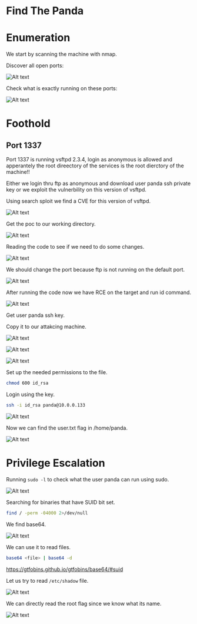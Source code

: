 # **Find The Panda**
# Enumeration
We start by scanning the machine with nmap.

Discover all open ports:

![Alt text](/assets/img/machinesCTF/find-the-panda/image.png)

Check what is exactly running on these ports:

![Alt text](/assets/img/machinesCTF/find-the-panda/image-1.png)

# Foothold
## Port 1337
Port 1337 is running vsftpd 2.3.4, login as anonymous is allowed and apperantely the root direectory of the services is the root dierctory of the machine!!

Either we login thru ftp as anonymous and download user panda ssh private key or we exploit the vulnerbility on this version of vsftpd.

Using search sploit we find a CVE for this version of vsftpd.

![Alt text](/assets/img/machinesCTF/find-the-panda/image-2.png)

Get the poc to our working directory.

![Alt text](/assets/img/machinesCTF/find-the-panda/image-3.png)

Reading the code to see if we need to do some changes.

![Alt text](/assets/img/machinesCTF/find-the-panda/image-4.png)

We should change the port because ftp is not running on the default port.

![Alt text](/assets/img/machinesCTF/find-the-panda/image-5.png)

After running the code now we have RCE on the target and run id command.

![Alt text](/assets/img/machinesCTF/find-the-panda/image-6.png)

Get user panda ssh key.

Copy it to our attakcing machine.

![Alt text](/assets/img/machinesCTF/find-the-panda/image-8.png)

![Alt text](/assets/img/machinesCTF/find-the-panda/image-9.png)

![Alt text](/assets/img/machinesCTF/find-the-panda/image-10.png)

Set up the needed permissions to the file.

```bash
chmod 600 id_rsa
```

Login using the key.
```bash
ssh -i id_rsa panda@10.0.0.133
```
![Alt text](/assets/img/machinesCTF/find-the-panda/image-12.png)

Now we can find the user.txt flag in /home/panda.

![Alt text](/assets/img/machinesCTF/find-the-panda/image-13.png)

# Privilege Escalation

Running `sudo -l` to check what the user panda can run using sudo.

![Alt text](/assets/img/machinesCTF/find-the-panda/image-14.png)

Searching for binaries that have SUID bit set.

```bash
find / -perm -04000 2>/dev/null
```

We find base64.

![Alt text](/assets/img/machinesCTF/find-the-panda/image-16.png)

We can use it to read files.

```bash
base64 <file> | base64 -d
```
https://gtfobins.github.io/gtfobins/base64/#suid

Let us try to read `/etc/shadow` file.

![Alt text](/assets/img/machinesCTF/find-the-panda/image-18.png)

We can directly read the root flag since we know what its name.

![Alt text](/assets/img/machinesCTF/find-the-panda/image-17.png)
